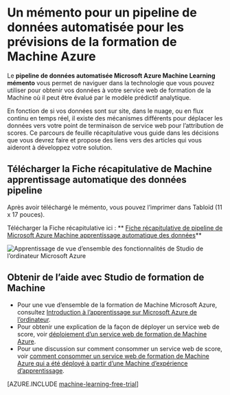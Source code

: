 <properties
    pageTitle="Un mémento pour un pipeline de données automatisée pour les prévisions de la formation de Machine Azure | Microsoft Azure"
    description="Une impression mémento qui vous montre comment configurer un pipeline de données automatisée pour votre service web de formation de Machine Azure si vos données sont sur site, en continu, dans Azure, ou un service en nuage de tiers."
    services="machine-learning"
    documentationCenter=""
    authors="garyericson"
    manager="jhubbard"
    editor="cgronlun"/>

<tags
    ms.service="machine-learning"
    ms.workload="data-services"
    ms.tgt_pltfrm="na"
    ms.devlang="na"
    ms.topic="article"
    ms.date="08/19/2016"
    ms.author="mithal;garye" />

# <a name="cheat-sheet-for-an-automated-data-pipeline-for-azure-machine-learning-predictions"></a>Un mémento pour un pipeline de données automatisée pour les prévisions de la formation de Machine Azure

Le **pipeline de données automatisée Microsoft Azure Machine Learning mémento** vous permet de naviguer dans la technologie que vous pouvez utiliser pour obtenir vos données à votre service web de formation de la Machine où il peut être évalué par le modèle prédictif analytique.

En fonction de si vos données sont sur site, dans le nuage, ou en flux continu en temps réel, il existe des mécanismes différents pour déplacer les données vers votre point de terminaison de service web pour l’attribution de scores.
Ce parcours de feuille récapitulative vous guide dans les décisions que vous devrez faire et propose des liens vers des articles qui vous aideront à développez votre solution.

## <a name="download-the-machine-learning-automated-data-pipeline-cheat-sheet"></a>Télécharger la Fiche récapitulative de Machine apprentissage automatique des données pipeline

Après avoir téléchargé le mémento, vous pouvez l’imprimer dans Tabloïd (11 x 17 pouces).

Télécharger la Fiche récapitulative ici : ** [Fiche récapitulative de pipeline de Microsoft Azure Machine apprentissage automatique des données](http://download.microsoft.com/download/C/C/7/CC726F8B-2E6F-4C20-9B6F-AFBEE8253023/microsoft-machine-learning-operationalization-cheat-sheet_v1.pdf)**

![Apprentissage de vue d’ensemble des fonctionnalités de Studio de l’ordinateur Microsoft Azure][op-cheat-sheet]

[op-cheat-sheet]: ./media/machine-learning-automated-data-pipeline-cheat-sheet/machine-learning-automated-data-pipeline-cheat-sheet_v1.1.png


## <a name="more-help-with-machine-learning-studio"></a>Obtenir de l’aide avec Studio de formation de Machine

* Pour une vue d’ensemble de la formation de Machine Microsoft Azure, consultez [Introduction à l’apprentissage sur Microsoft Azure de l’ordinateur](machine-learning-what-is-machine-learning.md).
* Pour obtenir une explication de la façon de déployer un service web de score, voir [déploiement d’un service web de formation de Machine Azure](machine-learning-publish-a-machine-learning-web-service.md).
* Pour une discussion sur comment consommer un service web de score, voir [comment consommer un service web de formation de Machine Azure qui a été déployé à partir d’une Machine d’expérience d’apprentissage](machine-learning-consume-web-services.md).

[AZURE.INCLUDE [machine-learning-free-trial](../../includes/machine-learning-free-trial.md)]
